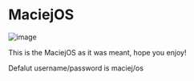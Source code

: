 # MaciejOS 

![image](https://user-images.githubusercontent.com/46790388/169589770-92963e64-159a-4f46-8cc5-86cadd409466.png)

This is the MaciejOS as it was meant, hope you enjoy!

Defalut username/password is maciej/os